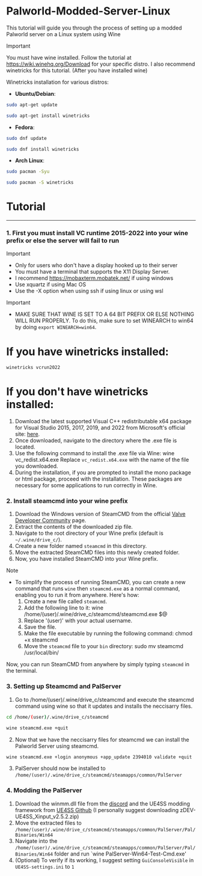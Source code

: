 # Palworld-Modded-Server-Linux
This tutorial will guide you through the process of setting up a modded Palworld server on a Linux system using Wine

> [!IMPORTANT]
> You must have wine installed. Follow the tutorial at https://wiki.winehq.org/Download for your specific distro.
> I also recommend winetricks for this tutorial. (After you have installed wine)

Winetricks installation for various distros:

- **Ubuntu/Debian**:
```bash
sudo apt-get update
```
```bash
sudo apt-get install winetricks
```
- **Fedora**:
```bash
sudo dnf update
```
```bash 
sudo dnf install winetricks
```
- **Arch Linux**:
```bash
sudo pacman -Syu
```
```bash
sudo pacman -S winetricks
```

# Tutorial
---

### 1. First you must install VC runtime 2015-2022 into your wine prefix or else the server will fail to run

> [!IMPORTANT]
> - Only for users who don't have a display hooked up to their server
> - You must have a terminal that supports the X11 Display Server.
> - I recommend https://mobaxterm.mobatek.net/ if using windows
> - Use xquartz if using Mac OS
> - Use the -X option when using ssh if using linux or using wsl

>[!IMPORTANT]
> - MAKE SURE THAT WINE IS SET TO A 64 BIT PREFIX OR ELSE NOTHING WILL RUN PROPERLY. To do this, make sure to set WINEARCH to win64 by doing `export WINEARCH=win64`.

# If you have winetricks installed:
```bash
winetricks vcrun2022
```

# If you don't have winetricks installed:
1. Download the latest supported Visual C++ redistributable x64 package for Visual Studio 2015, 2017, 2019, and 2022 from Microsoft's official site: [here](https://learn.microsoft.com/en-us/cpp/windows/latest-supported-vc-redist?view=msvc-170#visual-studio-2015-2017-2019-and-2022).
2. Once downloaded, navigate to the directory where the .exe file is located.
3. Use the following command to install the .exe file via Wine:
wine vc_redist.x64.exe
Replace `vc_redist.x64.exe` with the name of the file you downloaded.
4. During the installation, if you are prompted to install the mono package or html package, proceed with the installation. These packages are necessary for some applications to run correctly in Wine.

### 2. Install steamcmd into your wine prefix

1. Download the Windows version of SteamCMD from the official [Valve Developer Community](https://developer.valvesoftware.com/wiki/SteamCMD#Windows) page.
2. Extract the contents of the downloaded zip file.
3. Navigate to the root directory of your Wine prefix (default is `~/.wine/drive_c/`).
4. Create a new folder named `steamcmd` in this directory.
5. Move the extracted SteamCMD files into this newly created folder.
6. Now, you have installed SteamCMD into your Wine prefix.

> [!NOTE]
> - To simplify the process of running SteamCMD, you can create a new command that runs `wine` then `steamcmd.exe` as a normal command, enabling you to run it from anywhere. Here's how:
>   1. Create a new file called `steamcmd`.
>   2. Add the following line to it:
>   wine /home/(user)/.wine/drive_c/steamcmd/steamcmd.exe $@
>   3. Replace '(user)' with your actual username.
>   4. Save the file.
>   5. Make the file executable by running the following command:
>   chmod +x steamcmd
>   6. Move the `steamcmd` file to your `bin` directory:
>   sudo mv steamcmd /usr/local/bin/
>
> Now, you can run SteamCMD from anywhere by simply typing `steamcmd` in the terminal.

### 3. Setting up Steamcmd and PalServer
1. Go to /home/(user)/.wine/drive_c/steamcmd and execute the steamcmd command using wine so that it updates and installs the neccisarry files.
```bash
cd /home/(user)/.wine/drive_c/steamcmd
```
```bash
wine steamcmd.exe +quit
```
2. Now that we have the neccisarry files for steamcmd we can install the Palworld Server using steamcmd.
```bash
wine steamcmd.exe +login anonymous +app_update 2394010 validate +quit
```
3. PalServer should now be installed to `/home/(user)/.wine/drive_c/steamcmd/steamapps/common/PalServer`

### 4. Modding the PalServer
1. Download the winmm.dll file from the [discord](https://cdn.discordapp.com/attachments/1107095082567471114/1200053412126003250/winmm.zip) and the UE4SS modding framework from [UE4SS Github](https://github.com/UE4SS-RE/RE-UE4SS/releases/tag/v2.5.2) (I personally suggest downloading zDEV-UE4SS_Xinput_v2.5.2.zip)
2. Move the extracted files to `/home/(user)/.wine/drive_c/steamcmd/steamapps/common/PalServer/Pal/Binaries/Win64`
3. Navigate into the `/home/(user)/.wine/drive_c/steamcmd/steamapps/common/PalServer/Pal/Binaries/Win64` folder and run `wine PalServer-Win64-Test-Cmd.exe'
4. (Optional) To verify if its working, I suggest setting `GuiConsoleVisible` in `UE4SS-settings.ini` to `1`
